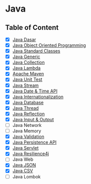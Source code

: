 # Java

## Table of Content

- [x] [Java Dasar](Java%20Dasar.md)
- [x] [Java Object Oriented Programming](Java%20OOP.md)
- [x] [Java Standard Classes](Java%20Standard%20Classes.md)
- [x] [Java Generic](Java%20Generic.md)
- [x] [Java Collection](Java%20Collection.md)
- [x] [Java Lambda](Java%20Lambda.md)
- [x] [Apache Maven](Apache%20Maven.md)
- [x] [Java Unit Test](Java%20Unit%20Test.md)
- [x] [Java Stream](Java%20Stream.md)
- [x] [Java Date & Time API](Java%20Date%20%26%20Time%20API.md)
- [x] [Java Internationalization](Java%20Internationalization.md)
- [x] [Java Database](Java%20Database.md)
- [x] [Java Thread](Java%20Thread.md)
- [x] [Java Reflection](Java%20Reflection.md)
- [x] [Java Input & Output](Java%20Input%20%26%20Output.md)
- [ ] Java Network
- [ ] Java Memory
- [x] [Java Validation](Java%20Validation.md)
- [x] [Java Persistence API](Java%20Persistence%20API.md)
- [x] [Java Servlet](Java%20Servlet.md)
- [x] [Java Resilience4j](Java%20Resilience4j.md)
- [ ] Java Web
- [x] [Java JSON](Java%20JSON.md)
- [x] [Java CSV](Java%20CSV.md)
- [ ] Java Lombok
